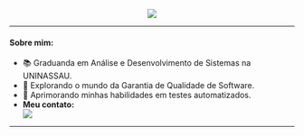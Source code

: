 <p align="center">
  <img src="https://readme-typing-svg.herokuapp.com?font=Fira+Code&size=22&pause=1000&color=36BCF7&width=435&lines=+👋Hello,everyone!🚀;+Me+chamo+Sara+Clementino+😊+;Sejam+todos+bem-vindxs!+✨">
</p>
                                         
---

#### **Sobre mim:**
- 📚 Graduanda em Análise e Desenvolvimento de Sistemas na UNINASSAU.  
- 🐞 Explorando o mundo da Garantia de Qualidade de Software.
- 📖 Aprimorando minhas habilidades em testes automatizados. 
- **Meu contato:** <div>
<a href="https://www.linkedin.com/in/sara-clementino-6b2915197" target="_blank"><img loading="lazy" src="https://img.shields.io/badge/-LinkedIn-%230077B5?style=for-the-badge&logo=linkedin&logoColor=white" target="_blank"></a>   
</div>

---

